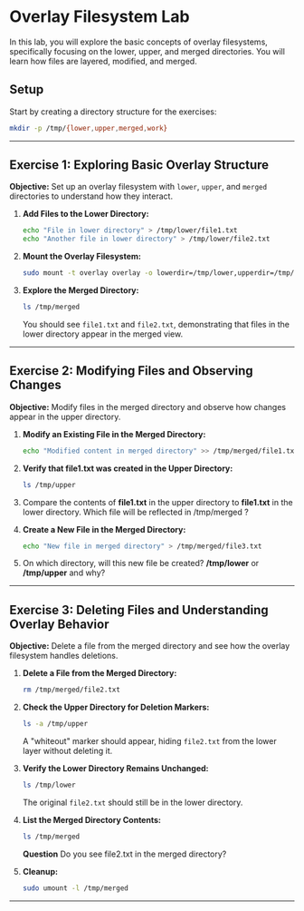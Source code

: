 
# Overlay Filesystem Lab

In this lab, you will explore the basic concepts of overlay filesystems, specifically focusing on the lower, upper, and merged directories. You will learn how files are layered, modified, and merged.

## Setup
Start by creating a directory structure for the exercises:
```bash
mkdir -p /tmp/{lower,upper,merged,work}
```

---

## Exercise 1: Exploring Basic Overlay Structure

**Objective:** Set up an overlay filesystem with `lower`, `upper`, and `merged` directories to understand how they interact.

1. **Add Files to the Lower Directory:**
   ```bash
   echo "File in lower directory" > /tmp/lower/file1.txt
   echo "Another file in lower directory" > /tmp/lower/file2.txt
   ```

2. **Mount the Overlay Filesystem:**
   ```bash
   sudo mount -t overlay overlay -o lowerdir=/tmp/lower,upperdir=/tmp/upper,workdir=/tmp/work /tmp/merged
   ```

3. **Explore the Merged Directory:**
   ```bash
   ls /tmp/merged
   ```
   You should see `file1.txt` and `file2.txt`, demonstrating that files in the lower directory appear in the merged view.

---

## Exercise 2: Modifying Files and Observing Changes

**Objective:** Modify files in the merged directory and observe how changes appear in the upper directory.

1. **Modify an Existing File in the Merged Directory:**
   ```bash
   echo "Modified content in merged directory" >> /tmp/merged/file1.txt
   ```

2. **Verify that file1.txt was created in the Upper Directory:**
   ```bash
   ls /tmp/upper
   ```
   
3. Compare the contents of **file1.txt** in the upper directory to **file1.txt** in the lower directory. Which file will be reflected in /tmp/merged ? 

4. **Create a New File in the Merged Directory:**
   ```bash
   echo "New file in merged directory" > /tmp/merged/file3.txt
   ```
5. On which directory, will this new file be created? **/tmp/lower** or **/tmp/upper** and why?


---

## Exercise 3: Deleting Files and Understanding Overlay Behavior

**Objective:** Delete a file from the merged directory and see how the overlay filesystem handles deletions.

1. **Delete a File from the Merged Directory:**
   ```bash
   rm /tmp/merged/file2.txt
   ```

2. **Check the Upper Directory for Deletion Markers:**
   ```bash
   ls -a /tmp/upper
   ```
   A "whiteout" marker should appear, hiding `file2.txt` from the lower layer without deleting it.

3. **Verify the Lower Directory Remains Unchanged:**
   ```bash
   ls /tmp/lower
   ```
   The original `file2.txt` should still be in the lower directory.

4. **List the Merged Directory Contents:**
   ```bash
   ls /tmp/merged
   ```
   **Question** Do you see file2.txt in the merged directory?

5. **Cleanup:**
   ```bash
   sudo umount -l /tmp/merged
   ```

---
